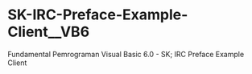 # SK-IRC-Preface-Example-Client__VB6
Fundamental Pemrograman Visual Basic 6.0 - SK; IRC Preface Example Client
